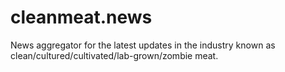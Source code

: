 # cleanmeat.news
News aggregator for the latest updates in the industry known as clean/cultured/cultivated/lab-grown/zombie meat.
